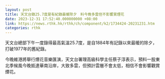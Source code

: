 ```yaml
---
layout: post
title: 天文台錄25.7度是有紀錄最暖除夕　料今晚多雲但不影響賞煙花
date: 2023-12-31 17:52:40.000000000 +08:00
link: https://news.rthk.hk/rthk/ch/component/k2/1734424-20231231.htm
categories: rthk
---
```


天文台總部下午一度錄得最高氣溫25.7度，是自1884年有記錄以來最暖的除夕，打破1977年的舊紀錄。

今晚維港將舉行煙花音樂匯演，天文台署理高級科學主任蔡子淳表示，預料一股東北季候風今晚抵達華南沿岸，大致多雲，但預計雲層不會太低，相信不會影響觀賞煙花。
